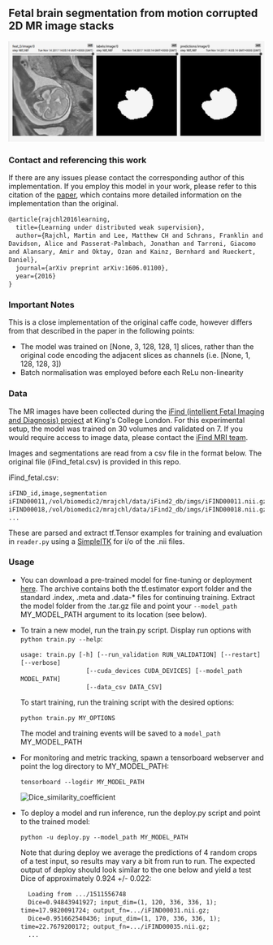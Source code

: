 ## Fetal brain segmentation from motion corrupted 2D MR image stacks

![Exemplary segmentations](example.png)

### Contact and referencing this work
If there are any issues please contact the corresponding author of this implementation. If you employ this model in your work, please refer to this citation of the [paper](https://arxiv.org/abs/1606.01100), which contains more detailed information on the implementation than the original.
```
@article{rajchl2016learning,
  title={Learning under distributed weak supervision},
  author={Rajchl, Martin and Lee, Matthew CH and Schrans, Franklin and Davidson, Alice and Passerat-Palmbach, Jonathan and Tarroni, Giacomo and Alansary, Amir and Oktay, Ozan and Kainz, Bernhard and Rueckert, Daniel},
  journal={arXiv preprint arXiv:1606.01100},
  year={2016}
}
```

### Important Notes
This is a close implementation of the original caffe code, however differs from that described in the paper in the following points:
- The model was trained on [None, 3, 128, 128, 1] slices, rather than the original code encoding the adjacent slices as channels (i.e. [None, 1, 128, 128, 3])
- Batch normalisation was employed before each ReLu non-linearity

### Data
The MR images have been collected during the [iFind (intellient Fetal Imaging and Diagnosis) project](http://www.ifindproject.com/) at King's College London. For this experimental setup, the model was trained on 30 volumes and validated on 7. If you would require access to image data, please contact the [iFind MRI team](http://www.ifindproject.com/team-2/). 

Images and segmentations are read from a csv file in the format below. The original file (iFind_fetal.csv) is provided in this repo. 

iFind_fetal.csv:
```
iFIND_id,image,segmentation
iFIND00011,/vol/biomedic2/mrajchl/data/iFind2_db/imgs/iFIND00011.nii.gz,/vol/biomedic2/mrajchl/data/iFind2_db/seg/iFIND00011.nii.gz
iFIND00018,/vol/biomedic2/mrajchl/data/iFind2_db/imgs/iFIND00018.nii.gz,/vol/biomedic2/mrajchl/data/iFind2_db/seg/iFIND00018.nii.gz
...
```

These are parsed and extract tf.Tensor examples for training and evaluation in `reader.py` using a [SimpleITK](http://www.simpleitk.org/) for i/o of the .nii files.


### Usage
- You can download a pre-trained model for fine-tuning or deployment [here](https://www.doc.ic.ac.uk/~mrajchl/dltk_models/model_zoo/fetal_brain_segmentation_mri.tar.gz). 
The archive contains both the tf.estimator export folder and the standard 
.index, .meta and .data-* files for continuing training. Extract the model 
folder from the .tar.gz file and point your ```--model_path``` MY_MODEL_PATH 
argument to its location (see below). 

- To train a new model, run the train.py script. Display run options with
  ``` python train.py --help ```:  

  ```
  usage: train.py [-h] [--run_validation RUN_VALIDATION] [--restart] [--verbose]
                    [--cuda_devices CUDA_DEVICES] [--model_path MODEL_PATH]
                    [--data_csv DATA_CSV]  
  ``` 
  
  To start training, run the training script with the desired options:  

  ```
  python train.py MY_OPTIONS
  ```

  The model and training events will be saved to a ```model_path``` 
  MY_MODEL_PATH

- For monitoring and metric tracking, spawn a tensorboard webserver and point
 the log directory to MY_MODEL_PATH:

  ```
  tensorboard --logdir MY_MODEL_PATH
  ```
  
  ![Dice_similarity_coefficient](dsc.png)
  

- To deploy a model and run inference, run the deploy.py script and point to 
the trained model:

  ```
  python -u deploy.py --model_path MY_MODEL_PATH
  ```
  
  Note that during deploy we average the predictions of 4 random crops of a test input, so results may vary a bit from run to run. The expected output of deploy should look similar to the one below and yield a test Dice of approximately 0.924 +/- 0.022:
  
  ```
    Loading from .../1511556748
    Dice=0.94843941927; input_dim=(1, 120, 336, 336, 1); time=17.9820091724; output_fn=.../iFIND00031.nii.gz;
    Dice=0.951662540436; input_dim=(1, 170, 336, 336, 1); time=22.7679200172; output_fn=.../iFIND00035.nii.gz;
    ...
  ```
  
